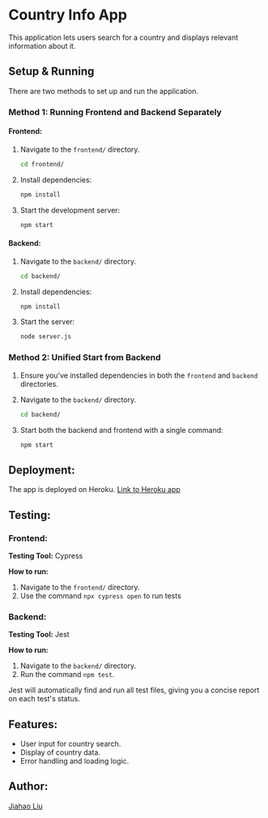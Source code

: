 # Country Info App

This application lets users search for a country and displays relevant information about it.

## Setup & Running

There are two methods to set up and run the application.

### Method 1: Running Frontend and Backend Separately

#### Frontend:
1. Navigate to the `frontend/` directory.
    ```bash
    cd frontend/
    ```

2. Install dependencies:
    ```bash
    npm install
    ```

3. Start the development server:
    ```bash
    npm start
    ```

#### Backend:
1. Navigate to the `backend/` directory.
    ```bash
    cd backend/
    ```

2. Install dependencies:
    ```bash
    npm install
    ```

3. Start the server:
    ```bash
    node server.js
    ```

### Method 2: Unified Start from Backend

1. Ensure you've installed dependencies in both the `frontend` and `backend` directories.

2. Navigate to the `backend/` directory.
    ```bash
    cd backend/
    ```

3. Start both the backend and frontend with a single command:
    ```bash
    npm start
    ```


## Deployment:

The app is deployed on Heroku. [Link to Heroku app](https://country-info-task-app-fa8f688978df.herokuapp.com/)


## Testing:

### Frontend:
**Testing Tool:** Cypress

**How to run:**
1. Navigate to the `frontend/` directory.
2. Use the command `npx cypress open` to run tests 

### Backend:
**Testing Tool:** Jest

**How to run:**
1. Navigate to the `backend/` directory.
2. Run the command `npm test`.

Jest will automatically find and run all test files, giving you a concise report on each test's status.


## Features:

- User input for country search.
- Display of country data.
- Error handling and loading logic.

## Author:

[Jiahao Liu](https://github.com/everEvergolw/Country-Info-App)


